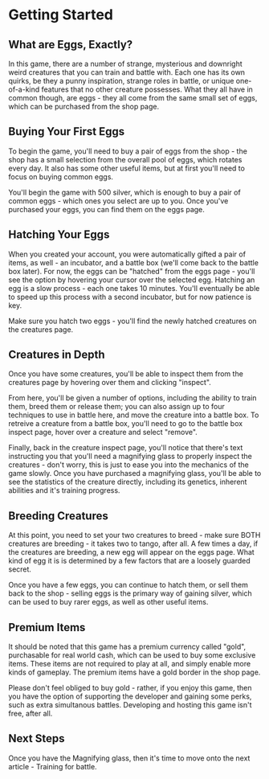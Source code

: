 # Getting Started

## What are Eggs, Exactly?

In this game, there are a number of strange, mysterious and downright weird creatures that you can train and battle with. Each one has its own quirks, be they a punny inspiration, strange roles in battle, or unique one-of-a-kind features that no other creature possesses. What they all have in common though, are eggs - they all come from the same small set of eggs, which can be purchased from the shop page.

## Buying Your First Eggs

To begin the game, you'll need to buy a pair of eggs from the shop - the shop has a small selection from the overall pool of eggs, which rotates every day. It also has some other useful items, but at first you'll need to focus on buying common eggs.

You'll begin the game with 500 silver, which is enough to buy a pair of common eggs - which ones you select are up to you. Once you've purchased your eggs, you can find them on the eggs page.

## Hatching Your Eggs

When you created your account, you were automatically gifted a pair of items, as well - an incubator, and a battle box (we'll come back to the battle box later). For now, the eggs can be "hatched" from the eggs page - you'll see the option by hovering your cursor over the selected egg. Hatching an egg is a slow process - each one takes 10 minutes. You'll eventually be able to speed up this process with a second incubator, but for now patience is key.

Make sure you hatch two eggs - you'll find the newly hatched creatures on the creatures page.

## Creatures in Depth

Once you have some creatures, you'll be able to inspect them from the creatures page by hovering over them and clicking "inspect".

From here, you'll be given a number of options, including the ability to train them, breed them or release them; you can also assign up to four techniques to use in battle here, and move the creature into a battle box. To retreive a creature from a battle box, you'll need to go to the battle box inspect page, hover over a creature and select "remove".

Finally, back in the creature inspect page, you'll notice that there's text instructing you that you'll need a magnifying glass to properly inspect the creatures - don't worry, this is just to ease you into the mechanics of the game slowly. Once you have purchased a magnifying glass, you'll be able to see the statistics of the creature directly, including its genetics, inherent abilities and it's training progress.

## Breeding Creatures

At this point, you need to set your two creatures to breed - make sure BOTH creatures are breeding - it takes two to tango, after all. A few times a day, if the creatures are breeding, a new egg will appear on the eggs page. What kind of egg it is is determined by a few factors that are a loosely guarded secret.

Once you have a few eggs, you can continue to hatch them, or sell them back to the shop - selling eggs is the primary way of gaining silver, which can be used to buy rarer eggs, as well as other useful items.

## Premium Items

It should be noted that this game has a premium currency called "gold", purchasable for real world cash, which can be used to buy some exclusive items. These items are not required to play at all, and simply enable more kinds of gameplay. The premium items have a gold border in the shop page.

Please don't feel obliged to buy gold - rather, if you enjoy this game, then you have the option of supporting the developer and gaining some perks, such as extra simultanous battles. Developing and hosting this game isn't free, after all.

## Next Steps

Once you have the Magnifying glass, then it's time to move onto the next article - Training for battle.

